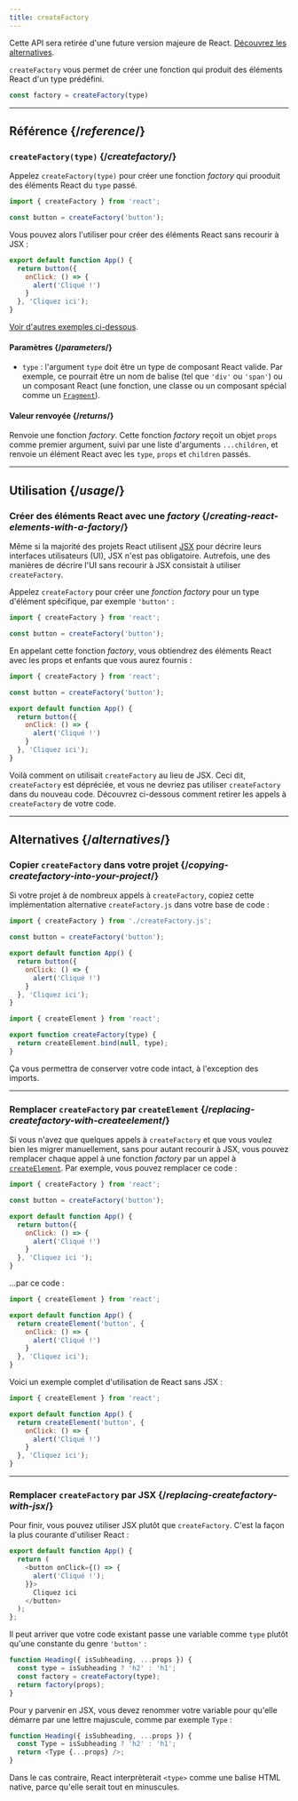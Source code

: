 ```yaml
---
title: createFactory
---
```


<Deprecated>

Cette API sera retirée d'une future version majeure de React. [Découvrez les alternatives](#alternatives).

</Deprecated>

<Intro>

`createFactory` vous permet de créer une fonction qui produit des éléments React d'un type prédéfini.

```js
const factory = createFactory(type)
```

</Intro>

<InlineToc />

---

## Référence {/*reference*/}

### `createFactory(type)` {/*createfactory*/}

Appelez `createFactory(type)` pour créer une fonction *factory* qui prooduit des éléments React du `type` passé.

```js
import { createFactory } from 'react';

const button = createFactory('button');
```

Vous pouvez alors l'utiliser pour créer des éléments React sans recourir à JSX :

```js
export default function App() {
  return button({
    onClick: () => {
      alert('Cliqué !')
    }
  }, 'Cliquez ici');
}
```

[Voir d'autres exemples ci-dessous](#usage).

#### Paramètres {/*parameters*/}

* `type` : l'argument `type` doit être un type de composant React valide. Par exemple, ce pourrait être un nom de balise (tel que `'div'` ou `'span'`) ou un composant React (une fonction, une classe ou un composant spécial comme un [`Fragment`](/reference/react/Fragment)).

#### Valeur renvoyée {/*returns*/}

Renvoie une fonction *factory*.  Cette fonction *factory* reçoit un objet `props` comme premier argument, suivi par une liste d'arguments `...children`, et renvoie un élément React avec les `type`, `props` et `children` passés.

---

## Utilisation {/*usage*/}

### Créer des éléments React avec une *factory* {/*creating-react-elements-with-a-factory*/}

Même si la majorité des projets React utilisent [JSX](/learn/writing-markup-with-jsx) pour décrire leurs interfaces utilisateurs (UI), JSX n'est pas obligatoire.  Autrefois, une des manières de décrire l'UI sans recourir à JSX consistait à utiliser `createFactory`.

Appelez `createFactory` pour créer une *fonction factory* pour un type d'élément spécifique, par exemple `'button'` :

```js
import { createFactory } from 'react';

const button = createFactory('button');
```

En appelant cette fonction *factory*, vous obtiendrez des éléments React avec les props et enfants que vous aurez fournis :

<Sandpack>

```js App.js
import { createFactory } from 'react';

const button = createFactory('button');

export default function App() {
  return button({
    onClick: () => {
      alert('Cliqué !')
    }
  }, 'Cliquez ici');
}
```

</Sandpack>

Voilà comment on utilisait `createFactory` au lieu de JSX. Ceci dit, `createFactory` est dépréciée, et vous ne devriez pas utiliser `createFactory` dans du nouveau code.  Découvrez ci-dessous comment retirer les appels à `createFactory` de votre code.

---

## Alternatives {/*alternatives*/}

### Copier `createFactory` dans votre projet {/*copying-createfactory-into-your-project*/}

Si votre projet à de nombreux appels à `createFactory`, copiez cette implémentation alternative `createFactory.js` dans votre base de code :

<Sandpack>

```js App.js
import { createFactory } from './createFactory.js';

const button = createFactory('button');

export default function App() {
  return button({
    onClick: () => {
      alert('Cliqué !')
    }
  }, 'Cliquez ici');
}
```

```js createFactory.js
import { createElement } from 'react';

export function createFactory(type) {
  return createElement.bind(null, type);
}
```

</Sandpack>

Ça vous permettra de conserver votre code intact, à l'exception des imports.

---

### Remplacer `createFactory` par `createElement` {/*replacing-createfactory-with-createelement*/}

Si vous n'avez que quelques appels à `createFactory` et que vous voulez bien les migrer manuellement, sans pour autant recourir à JSX, vous pouvez remplacer chaque appel à une fonction *factory* par un appel à [`createElement`](/reference/react/createElement). Par exemple, vous pouvez remplacer ce code :

```js {1,3,6}
import { createFactory } from 'react';

const button = createFactory('button');

export default function App() {
  return button({
    onClick: () => {
      alert('Cliqué !')
    }
  }, 'Cliquez ici ');
}
```

…par ce code :


```js {1,4}
import { createElement } from 'react';

export default function App() {
  return createElement('button', {
    onClick: () => {
      alert('Cliqué !')
    }
  }, 'Cliquez ici');
}
```

Voici un exemple complet d'utilisation de React sans JSX :

<Sandpack>

```js App.js
import { createElement } from 'react';

export default function App() {
  return createElement('button', {
    onClick: () => {
      alert('Cliqué !')
    }
  }, 'Cliquez ici');
}
```

</Sandpack>

---

### Remplacer `createFactory` par JSX {/*replacing-createfactory-with-jsx*/}

Pour finir, vous pouvez utiliser JSX plutôt que `createFactory`. C'est la façon la plus courante d'utiliser React :

<Sandpack>

```js App.js
export default function App() {
  return (
    <button onClick={() => {
      alert('Cliqué !');
    }}>
      Cliquez ici
    </button>
  );
};
```

</Sandpack>

<Pitfall>

Il peut arriver que votre code existant passe une variable comme `type` plutôt qu'une constante du genre `'button'` :

```js {3}
function Heading({ isSubheading, ...props }) {
  const type = isSubheading ? 'h2' : 'h1';
  const factory = createFactory(type);
  return factory(props);
}
```

Pour y parvenir en JSX, vous devez renommer votre variable pour qu'elle démarre par une lettre majuscule, comme par exemple `Type` :

```js {2,3}
function Heading({ isSubheading, ...props }) {
  const Type = isSubheading ? 'h2' : 'h1';
  return <Type {...props} />;
}
```

Dans le cas contraire, React interprèterait `<type>` comme une balise HTML native, parce qu'elle serait tout en minuscules.

</Pitfall>
